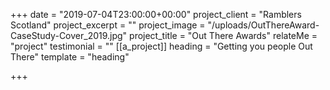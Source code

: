 +++
date = "2019-07-04T23:00:00+00:00"
project_client = "Ramblers Scotland"
project_excerpt = ""
project_image = "/uploads/OutThereAward-CaseStudy-Cover_2019.jpg"
project_title = "Out There Awards"
relateMe = "project"
testimonial = ""
[[a_project]]
heading = "Getting you people Out There"
template = "heading"

+++
